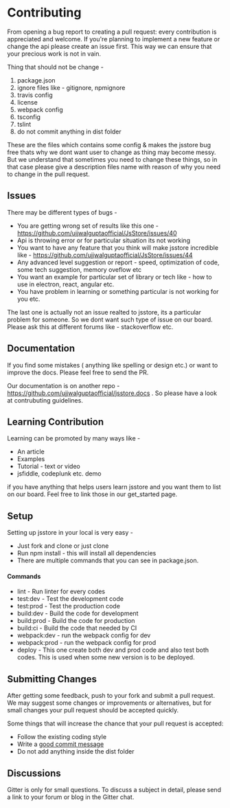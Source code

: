# Contributing

From opening a bug report to creating a pull request: every contribution is appreciated and welcome. If you're planning to implement a new feature or change the api please create an issue first. This way we can ensure that your precious work is not in vain.

Thing that should not be change - 

1. package.json
2. ignore files like - gitignore, npmignore
3. travis config
4. license
5. webpack config
6. tsconfig
7. tslint 
8. do not commit anything in dist folder        

These are the files which contains some config & makes the jsstore bug free thats why we dont want user to change as thing may become messy. But we understand that sometimes you need to change these things, so in that case please give a description files name with reason of why you need to change in the pull request.

## Issues

There may be different types of bugs - 

* You are getting wrong set of results like this one - https://github.com/ujjwalguptaofficial/JsStore/issues/40
* Api is throwing error or for particular situation its not working
* You want to have any feature that you think will make jsstore incredible like - https://github.com/ujjwalguptaofficial/JsStore/issues/44
* Any advanced level suggestion or report - speed, optimization of code, some tech suggestion, memory oveflow etc
* You want an example for particular set of library or tech like - how to use in electron, react, angular etc.
* You have problem in learning or something particular is not working for you etc.

The last one is actually not an issue realted to jsstore, its a particular problem for someone. So we dont want such type of issue on our board. Please ask this at different forums like - stackoverflow etc.

## Documentation

If you find some mistakes ( anything like spelling or design etc.) or want to improve the docs. Please feel free to send the PR. 

Our documentation is on another repo - https://github.com/ujjwalguptaofficial/jsstore.docs . So please have a look at contrubuting guidelines.

## Learning Contribution

Learning can be promoted by many ways like - 

* An article
* Examples
* Tutorial - text or video
* jsfiddle, codeplunk etc. demo

if you have anything that helps users learn jsstore and you want them to list on our board. Feel free to link those in our get_started page.

## Setup

Setting up jsstore in your local is very easy - 

* Just fork and clone or just clone
* Run npm install - this will install all dependencies
* There are multiple commands that you can see in package.json.

#### Commands

* lint - Run linter for every codes
* test:dev - Test the development code
* test:prod - Test the production code
* build:dev - Build the code for development
* build:prod - Build the code for production
* build:ci - Build the code that needed by CI
* webpack:dev - run the webpack config for dev
* webpack:prod - run the webpack config for prod
* deploy - This one create both dev and prod code and also test both codes. This is used when some new version is to be deployed.   

## Submitting Changes

After getting some feedback, push to your fork and submit a pull request. We
may suggest some changes or improvements or alternatives, but for small changes
your pull request should be accepted quickly.

Some things that will increase the chance that your pull request is accepted:

* Follow the existing coding style
* Write a [good commit message](http://tbaggery.com/2008/04/19/a-note-about-git-commit-messages.html)
* Do not add anything inside the dist folder

## Discussions

Gitter is only for small questions. To discuss a subject in detail, please send a link to your forum or blog in the Gitter chat.